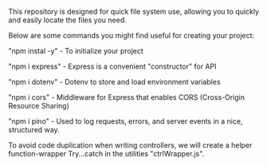 This repository is designed for quick file system use, allowing you to quickly and easily locate the files you need.

Below are some commands you might find useful for creating your project:

"npm instal -y" - To initialize your project

"npm i express" - Express is a convenient "constructor" for API 

"npm i dotenv" - Dotenv to store and load environment variables

"npm i cors" - Middleware for Express that enables CORS (Cross-Origin Resource Sharing)

"npm i pino" - Used to log requests, errors, and server events in a nice, structured way.

To avoid code duplication when writing controllers, we will create a helper function-wrapper Try...catch in the utilities "ctrlWrapper.js".
